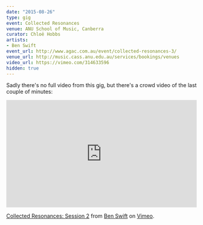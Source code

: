 ```yaml
---
date: "2015-08-26"
type: gig
event: Collected Resonances
venue: ANU School of Music, Canberra
curator: Chloë Hobbs
artists:
- Ben Swift
event_url: http://www.agac.com.au/event/collected-resonances-3/
venue_url: http://music.cass.anu.edu.au/services/bookings/venues
video_url: https://vimeo.com/314633596
hidden: true
---
```


Sadly there's no full video from this gig, but there's a crowd video of the last
couple of minutes:

<div style="padding:56.25% 0 0 0;position:relative;"><iframe src="https://player.vimeo.com/video/314633596?color=be2edd" style="position:absolute;top:0;left:0;width:100%;height:100%;" frameborder="0" webkitallowfullscreen mozallowfullscreen allowfullscreen></iframe></div><script src="https://player.vimeo.com/api/player.js"></script>
<p><a href="https://vimeo.com/314633596">Collected Resonances: Session 2</a> from <a href="https://vimeo.com/benswift">Ben Swift</a> on <a href="https://vimeo.com">Vimeo</a>.</p>
